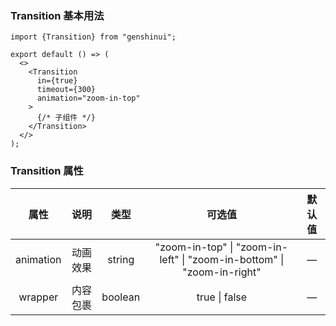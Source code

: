 ### Transition 基本用法

```tsx
import {Transition} from "genshinui";

export default () => (
  <>
    <Transition
      in={true}
      timeout={300}
      animation="zoom-in-top"
    >
      {/* 子组件 */}
    </Transition>
  </>
);

```

### Transition 属性

|   属性    |   说明   |  类型   |                            可选值                            | 默认值 |
| :-------: | :------: | :-----: | :----------------------------------------------------------: | :----: |
| animation | 动画效果 | string  | "zoom-in-top" \| "zoom-in-left" \| "zoom-in-bottom" \| "zoom-in-right" |   —    |
|  wrapper  | 内容包裹 | boolean |                        true \| false                         |   —    |

